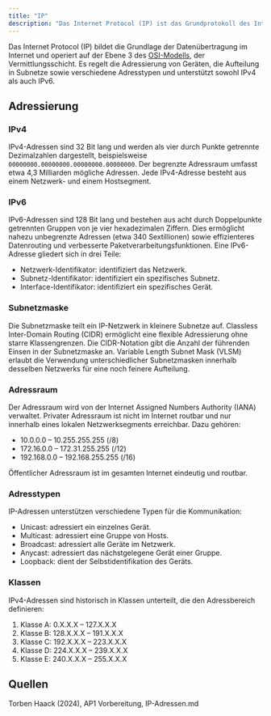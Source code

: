 ```yaml
---
title: "IP"
description: "Das Internet Protocol (IP) ist das Grundprotokoll des Internets auf Ebene 3 des OSI-Modells. Es umfasst IPv4 und IPv6 für Adressierung, Subnetze und verschiedene Adresstypen wie Unicast, Multicast und Broadcast."
---
```


Das Internet Protocol (IP) bildet die Grundlage der Datenübertragung im Internet und operiert auf der Ebene 3 des [OSI-Modells](/open-fidup/lerninhalte/osi-modell), der Vermittlungsschicht. Es regelt die Adressierung von Geräten, die Aufteilung in Subnetze sowie verschiedene Adresstypen und unterstützt sowohl IPv4 als auch IPv6.

## Adressierung

### IPv4
IPv4-Adressen sind 32 Bit lang und werden als vier durch Punkte getrennte Dezimalzahlen dargestellt, beispielsweise `00000000.00000000.00000000.00000000`. Der begrenzte Adressraum umfasst etwa 4,3 Milliarden mögliche Adressen. Jede IPv4-Adresse besteht aus einem Netzwerk- und einem Hostsegment.

### IPv6
IPv6-Adressen sind 128 Bit lang und bestehen aus acht durch Doppelpunkte getrennten Gruppen von je vier hexadezimalen Ziffern. Dies ermöglicht nahezu unbegrenzte Adressen (etwa 340 Sextillionen) sowie effizienteres Datenrouting und verbesserte Paketverarbeitungsfunktionen. Eine IPv6-Adresse gliedert sich in drei Teile:

- Netzwerk-Identifikator: identifiziert das Netzwerk.
- Subnetz-Identifikator: identifiziert ein spezifisches Subnetz.
- Interface-Identifikator: identifiziert ein spezifisches Gerät.

### Subnetzmaske
Die Subnetzmaske teilt ein IP-Netzwerk in kleinere Subnetze auf. Classless Inter-Domain Routing (CIDR) ermöglicht eine flexible Adressierung ohne starre Klassengrenzen. Die CIDR-Notation gibt die Anzahl der führenden Einsen in der Subnetzmaske an. Variable Length Subnet Mask (VLSM) erlaubt die Verwendung unterschiedlicher Subnetzmasken innerhalb desselben Netzwerks für eine noch feinere Aufteilung.

### Adressraum
Der Adressraum wird von der Internet Assigned Numbers Authority (IANA) verwaltet. Privater Adressraum ist nicht im Internet routbar und nur innerhalb eines lokalen Netzwerksegments erreichbar. Dazu gehören:

- 10.0.0.0 – 10.255.255.255 (/8)
- 172.16.0.0 – 172.31.255.255 (/12)
- 192.168.0.0 – 192.168.255.255 (/16)

Öffentlicher Adressraum ist im gesamten Internet eindeutig und routbar.

### Adresstypen
IP-Adressen unterstützen verschiedene Typen für die Kommunikation:

- Unicast: adressiert ein einzelnes Gerät.
- Multicast: adressiert eine Gruppe von Hosts.
- Broadcast: adressiert alle Geräte im Netzwerk.
- Anycast: adressiert das nächstgelegene Gerät einer Gruppe.
- Loopback: dient der Selbstidentifikation des Geräts.

### Klassen
IPv4-Adressen sind historisch in Klassen unterteilt, die den Adressbereich definieren:

1. Klasse A: 0.X.X.X – 127.X.X.X
2. Klasse B: 128.X.X.X – 191.X.X.X
3. Klasse C: 192.X.X.X – 223.X.X.X
4. Klasse D: 224.X.X.X – 239.X.X.X
5. Klasse E: 240.X.X.X – 255.X.X.X

## Quellen
Torben Haack (2024), AP1 Vorbereitung, IP-Adressen.md